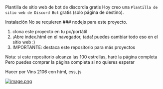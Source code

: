 Plantilla de sitio web de bot de discordia gratis
Hoy creo una `Plantilla de sitio web de Discord Bot` gratis (solo página de destino).

 Instalación
No se requieren ### nodejs para este proyecto.
 1. clona este proyecto en tu pc/portátil
 2. ¡Abre index.html en el navegador, tada! puedes cambiar todo eso en el sitio web :)
 2. IMPORTANTE: destaca este repositorio para más proyectos


 Nota: si este repositorio alcanza las 100 estrellas, haré la página completa
 Pero puedes comprar la página completa si no quieres esperar

 Hacer por Vins 2106 con html, css, js
 
 [![image.png](https://i.postimg.cc/Gm02Mfcf/image.png)](https://postimg.cc/563bynQ5)
